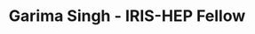 ---
permalink: /fellows/GarimaSingh.html
layout: fellow
pagetype: fellow
active: false
title: Garima Singh - IRIS-HEP Fellow
fellow-name: Garima Singh
project_title: Floating Point Error Evaluation With Clad
focus-area: ia
dates:
  start: 2021-01-11
  end: 2021-05-30
photo: /assets/images/team/fellows-2021/garima-singh.jpg
institution: Manipal Institute of Technology
website:
e-mail: garimasingh0028@gmail.com
mentors:
- Vassil Vassilev (Princeton University)
- David Lange (Princeton University)
project_goal: >
  Floating-point estimation errors have been a testament to the finite nature of computing.
  Moreover, the predominance of Floating-point numbers in real-valued computation
  does not help that fact. Float computations are highly dependent on precision, and
  in most cases, very high precision calculation is not only not possible but very
  inefficient. Here, one has no choice but to resort to lower precision computing,
  which in turn is quite prone to errors. These errors result in inaccurate and sometimes
  catastrophic results; hence, it is imperative to estimate these errors accurately.
  This project aims to use Clad, a source transformation AD tool for C++ implemented
  as a plugin for the C++ compiler Clang, to develop a generic error estimation framework
  that is not bound to a particular error approximation model. It will allow users
  to select their preferable estimation logic and automatically generate functions
  augmented with code for the specified error estimator.
proposal: /assets/pdf/fellows-2021/garima_proposal.pdf
presentations:
- title: Floating Point Error Evaluation With Clad
  date: 2021-06-21
  url: https://indico.cern.ch/event/1040761/contributions/4371613/attachments/2268248/3851583/floating_point_error_est.pdf
  meeting: IRIS-HEP Topical Meetings
  meetingurl: https://indico.cern.ch/event/1040761/
  recordingurl:
  focus-area: ia
- title: Estimating Floating-Point Errors Using Automatic Differentiation
  date: 2022-04-14
  url: https://compiler-research.org/assets/presentations/G_Singh-SIAMUQ22_FP_Error_Estimation.pdf
  meeting: SIAM Conference on Uncertainty Quantification (UQ22)
  meetingurl: https://www.siam.org/conferences/cm/conference/uq22
  recordingurl: https://www.youtube.com/watch?v=pndnawFPKHA&list=PLeZvkLnDkqbS8yQZ6VprODLKQVdL7vlTO&index=8
  focus-area: ia
- title: Automatic Differentiation in ROOT
  date: 2022-09-14
  url: https://indico.cern.ch/event/1145124/contributions/4948827/
  meeting: Second MODE Workshop on Differentiable Programming for Experiment Design
  meetingurl: https://indico.cern.ch/event/1145124/
  recordingurl:
  focus-area: ia
- title: Automatic differentiation of binned likelihoods with RooFit and Clad
  date: 2022-10-26
  url: https://indico.cern.ch/event/1106990/contributions/4998060/
  meeting: 21st International Workshop on Advanced Computing and Analysis Techniques in Physics Research
  meetingurl: https://indico.cern.ch/event/1106990/
  recordingurl:
  focus-area: ia
current_status: >
  <strong>February 2022</strong> - Research Software Intern for IRIS-HEP and CERN SFT (at CERN in Geneva, Switzerland)
github-username: grimmmyshini

linkedin-profile: https://www.linkedin.com/in/garimasingh28/
---